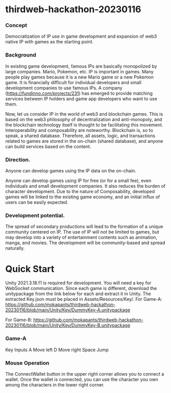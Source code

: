 # thirdweb-hackathon-20230116


### Concept
Democratization of IP use in game development and expansion of web3 native IP with games as the starting point.

### Background
In existing game development, famous IPs are basically monopolized by large companies. Mario, Pokemon, etc.
IP is important in games. Many people play games because it is a new Mario game or a new Pokemon game. It is financially difficult for individual developers and small development companies to use famous IPs.
A company (https://fundinno.com/projects/231) has emerged to provide matching services between IP holders and game app developers who want to use them.

Now, let us consider IP in the world of web3 and blockchain games.
This is based on the web3 philosophy of decentralization and anti-monopoly, and the blockchain technology itself is thought to be facilitating this movement. Interoperability and composability are noteworthy. Blockchain is, so to speak, a shared database. Therefore, all assets, logic, and transactions related to games are stored in the on-chain (shared database), and anyone can build services based on the content.

### Direction.
Anyone can develop games using the IP data on the on-chain.

Anyone can develop games using IP for free (or for a small fee), even individuals and small development companies. It also reduces the burden of character development.
Due to the nature of Composability, developed games will be linked to the existing game economy, and an initial influx of users can be easily expected.

### Development potential.
The spread of secondary productions will lead to the formation of a unique community centered on IP.
The use of IP will not be limited to games, but may develop into a variety of entertainment contents such as animation, manga, and movies.
The development will be community-based and spread naturally.

# Quick Start
Unity 2021.3.18.f1 is required for development.
You will need a key for WebSocket communication.
Since each game is different, download the unitypackage from the link below for each and extract it in Unity.
The extracted Key.json must be placed in Assets/Resources/Key/.
For Game-A: https://github.com/mokapants/thirdweb-hackathon-20230116/blob/main/Unity/Key/DummyKey-A.unitypackage

For Game-B: https://github.com/mokapants/thirdweb-hackathon-20230116/blob/main/Unity/Key/DummyKey-B.unitypackage

### Game-A
Key Inputs
A Move left
D Move right
Space Jump

### Mouse Operation
The ConnectWallet button in the upper right corner allows you to connect a wallet.
Once the wallet is connected, you can use the character you own among the characters in the lower right corner.
